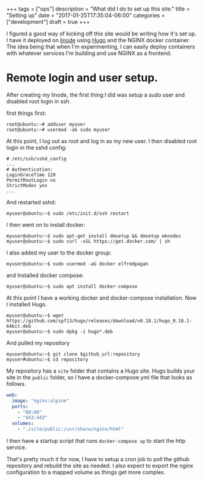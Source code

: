 +++
tags = ["ops"]
description = "What did I do to set up this site."
title = "Setting up"
date = "2017-01-25T17:35:04-06:00"
categories = ["development"]
draft = true
+++

I figured a good way of kicking off this site would be writing how it's set up.
I have it deployed on [linode](http://linode.com) using [Hugo](http://gohugo.io)
and the NGINX docker container. The idea being that when I'm experimenting, I
can easily deploy containers with whatever services I'm building and use NGINX
as a frontend.

# Remote login and user setup.

After creating my linode, the first thing I did was setup a sudo user and disabled
root login in ssh.

first things first:

```
root@ubuntu:~# adduser myuser
root@ubuntu:~# usermod -aG sudo myuser
```

At this point, I log out as root and log in as my new user. I then disabled root
login in the sshd config:

```
# /etc/ssh/sshd_config
...
# Authentication:
LoginGraceTime 120
PermitRootLogin no
StrictModes yes
...
```

And restarted sshd:

```
myuser@ubuntu:~$ sudo /etc/init.d/ssh restart
```

I then went on to install docker:
```
myuser@ubuntu:~$ sudo apt-get install dmsetup && dmsetup mknodes
myuser@ubuntu:~$ sudo curl -sSL https://get.docker.com/ | sh
```

I also added my user to the docker group:
```
myuser@ubuntu:~$ sudo usermod -aG docker elfredpagan
```

and Installed docker compose:
```
myuser@ubuntu:~$ sudo apt install docker-compose
```

At this point I have a working docker and docker-compose installation.
Now I installed Hugo.
```
myuser@ubuntu:~$ wget https://github.com/spf13/hugo/releases/download/v0.18.1/hugo_0.18.1-64bit.deb
myuser@ubuntu:~$ sudo dpkg -i hugo*.deb
```

And pulled my repository
```
myuser@ubuntu:~$ git clone $github_url:repository
myuser#ubuntu:~$ cd repository
```

My repository has a `site` folder that contains a Hugo site. Hugo builds your site in the `public`
folder, so I have a docker-compose.yml file that looks as follows.

```yaml
web:
  image: "nginx:alpine"
  ports:
    - "80:80"
    - "443:443"
  volumes:
    - "./site/public:/usr/share/nginx/html"
```

I then have a startup script that runs `docker-compose up` to start the http
service.

That's pretty much it for now, I have to setup a cron job to poll the github
repository and rebuild the site as needed. I also expect to export the nginx
configuration to a mapped volume as things get more complex.
